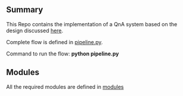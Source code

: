 ## Summary
This Repo contains the implementation of a QnA system based on the design discussed [here](https://docs.google.com/document/d/1YbgK9qQCxGUsvMW6tM5h9fSWOwCN3o3tPg5GtjQV8sw/edit#heading=h.6dwssihw3ay1).

Complete flow is defined in [pipeline.py](https://github.com/PraveenSH/EnterpriseQA/blob/master/src/pipeline.py).

Command to run the flow: **python pipeline.py**


## Modules
All the required modules are defined in [modules](https://github.com/PraveenSH/EnterpriseQA/tree/master/src/modules)
